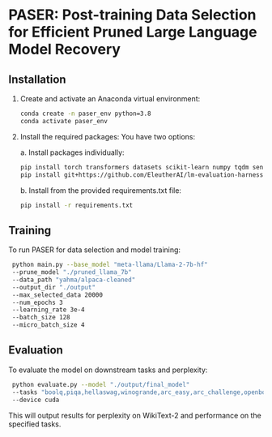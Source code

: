 # PASER: Post-training Data Selection for Efficient Pruned Large Language Model Recovery

## Installation

1. Create and activate an Anaconda virtual environment:
   ```bash
   conda create -n paser_env python=3.8
   conda activate paser_env
   ```

2. Install the required packages:
   You have two options:

   a. Install packages individually:
   ```bash
   pip install torch transformers datasets scikit-learn numpy tqdm sentence-transformers networkx rake-nltk wandb matplotlib seaborn
   pip install git+https://github.com/EleutherAI/lm-evaluation-harness.git
   ```

   b. Install from the provided requirements.txt file:
   ```bash
   pip install -r requirements.txt
   ```

## Training

To run PASER for data selection and model training:
   ```bash
    python main.py --base_model "meta-llama/Llama-2-7b-hf" 
    --prune_model "./pruned_llama_7b" 
    --data_path "yahma/alpaca-cleaned" 
    --output_dir "./output" 
    --max_selected_data 20000 
    --num_epochs 3 
    --learning_rate 3e-4 
    --batch_size 128 
    --micro_batch_size 4
   ```


## Evaluation

To evaluate the model on downstream tasks and perplexity:
   ```bash
    python evaluate.py --model "./output/final_model" 
    --tasks "boolq,piqa,hellaswag,winogrande,arc_easy,arc_challenge,openbookqa" 
    --device cuda
   ```


This will output results for perplexity on WikiText-2 and performance on the specified tasks.
